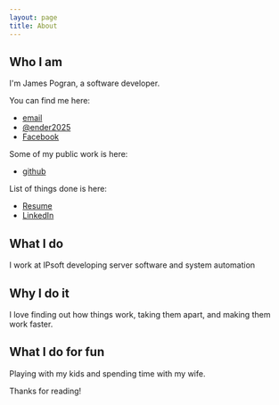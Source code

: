 ```yaml
---
layout: page
title: About
---
```


## Who I am

I'm James Pogran, a software developer.

You can find me here:

- [email](james.pogran@outlook.com)
- [@ender2025](https://twitter.com/ender2025)
- [Facebook](https://www.facebook.com/jpogran)

Some of my public work is here:

- [github](https://github.com/jpogran)

List of things done is here:

- [Resume](https://careers.stackoverflow.com/jpogran)
- [LinkedIn](www.linkedin.com/in/jamespogran)

## What I do

I work at IPsoft developing server software and system automation

## Why I do it

I love finding out how things work, taking them apart, and making them work faster.

## What I do for fun

Playing with my kids and spending time with my wife.

Thanks for reading!